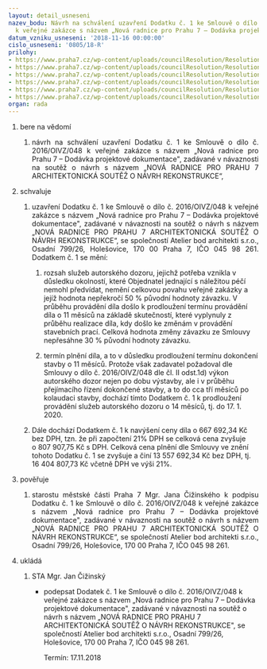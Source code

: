 ```yaml
---
layout: detail_usneseni
nazev_bodu: Návrh na schválení uzavření Dodatku č. 1 ke Smlouvě o dílo č. 2016/OIVZ/048
  k veřejné zakázce s názvem „Nová radnice pro Prahu 7 – Dodávka projektové dokumentace"
datum_vzniku_usneseni: '2018-11-16 00:00:00'
cislo_usneseni: '0805/18-R'
prilohy:
- https://www.praha7.cz/wp-content/uploads/councilResolution/Resolutions/30361/export/1Duvodovazprava~406239.docx
- https://www.praha7.cz/wp-content/uploads/councilResolution/Resolutions/30361/export/2SmlouvaRada~406238.doc
- https://www.praha7.cz/wp-content/uploads/councilResolution/Resolutions/30361/export/2aCenovanabidkaprilohac2SoD~406237.pdf
- https://www.praha7.cz/wp-content/uploads/councilResolution/Resolutions/30361/export/6DPH~406233.pdf
- https://www.praha7.cz/wp-content/uploads/councilResolution/Resolutions/30361/export/7vypiszOR~406232.pdf
- https://www.praha7.cz/wp-content/uploads/councilResolution/Resolutions/30361/export/export~406254.pdf
organ: rada
---
```

<ol id="urzList" class="urzList_view"><li id="" class="urzClass1"><span name="1">bere na vědomí</span><ol class="urzOlClass" id=""><li style="text-align: justify;" id="" class="urzClass2"><span><p style="text-align: justify;" data-mce-style="text-align: justify;">návrh na schválení uzavření Dodatku č. 1 ke Smlouvě o dílo č. 2016/OIVZ/048 k veřejné zakázce s názvem „Nová radnice pro Prahu 7 – Dodávka projektové dokumentace", zadávané&nbsp;v návaznosti na soutěž o návrh s názvem „NOVÁ RADNICE PRO PRAHU 7 ARCHITEKTONICKÁ SOUTĚŽ O NÁVRH REKONSTRUKCE“, <br></p></span></li></ol></li><li id="" class="urzClass1"><span name="24">schvaluje</span><ol class="urzOlClass" id=""><li style="text-align: justify;" id="" class="urzClass2"><span><p style="text-align: justify;" data-mce-style="text-align: justify;">uzavření Dodatku č. 1 ke Smlouvě o dílo č. 2016/OIVZ/048 k veřejné zakázce s názvem „Nová radnice pro Prahu 7 – Dodávka projektové dokumentace", zadávané v návaznosti na soutěž o návrh s názvem „NOVÁ RADNICE PRO PRAHU 7 ARCHITEKTONICKÁ SOUTĚŽ O NÁVRH REKONSTRUKCE“, se společností Atelier bod architekti s.r.o., Osadní 799/26, Holešovice, 170 00 Praha 7, IČO 045 98 261. Dodatkem č. 1 se mění:<br></p></span><ol class="urzUlClass" id=""><li class="urzClass3" id="" style="text-align: left;"><span><p>rozsah služeb autorského dozoru, jejichž potřeba vznikla v důsledku okolností, které Objednatel jednající s náležitou péčí nemohl předvídat, nemění celkovou povahu veřejné zakázky a jejíž hodnota nepřekročí 50 % původní hodnoty závazku. V průběhu provádění díla došlo k prodloužení termínu provádění díla o 11 měsíců na základě skutečností, které vyplynuly z průběhu realizace díla, kdy došlo ke změnám v provádění stavebních prací. Celková hodnota změny závazku ze Smlouvy nepřesáhne 30 % původní hodnoty závazku.</p></span></li><li class="urzClass3" id="" style="text-align: left;"><span><p>termín plnění díla, a to v důsledku prodloužení termínu dokončení stavby o 11 měsíců. Protože však zadavatel požadoval dle Smlouvy o dílo č. 2016/OIVZ/048 dle čl. II odst.1d) výkon autorského dozor nejen po dobu výstavby, ale i v průběhu přejímacího řízení dokončené stavby, a to do cca tří měsíců po kolaudaci stavby, dochází tímto Dodatkem č. 1 k prodloužení provádění služeb autorského dozoru o 14 měsíců, tj. do 17. 1. 2020. <br></p></span></li></ol></li><li class="urzClass2" id="" style="text-align: left;"><span><p>Dále dochází Dodatkem č. 1 k navýšení ceny díla o&nbsp;667 692,34 Kč bez DPH, tzn. že při započtení 21% DPH se celková cena zvyšuje o&nbsp;807 907,75 Kč s DPH. Celková cena plnění dle Smlouvy ve znění tohoto Dodatku č. 1 se zvyšuje a činí&nbsp;13 557 692,34 Kč bez DPH, tj. 16 404 807,73 Kč včetně DPH ve výši 21%.</p></span></li></ol></li><li id="" class="urzClass1"><span name="16">pověřuje</span><ol class="urzOlClass"><li style="text-align: justify;" id="" class="urzClass2"><span><p style="text-align: justify;" data-mce-style="text-align: justify;">starostu městské části Praha 7 Mgr. Jana Čižinského k podpisu Dodatku č. 1 ke Smlouvě o dílo č. 2016/OIVZ/048 k veřejné zakázce s názvem „Nová radnice pro Prahu 7 – Dodávka projektové dokumentace", zadávané v návaznosti na soutěž o návrh s názvem „NOVÁ RADNICE PRO PRAHU 7 ARCHITEKTONICKÁ SOUTĚŽ O NÁVRH REKONSTRUKCE“, se společností Atelier bod architekti s.r.o., Osadní 799/26, Holešovice, 170 00 Praha 7, IČO 045 98 261.<br></p></span></li></ol></li><li class="urzClass1" id="urzUkoly"><span name="1">ukládá</span><ol class="urzOlClass"><li class="urzClass2"><span><p>STA Mgr. Jan Čižinský</p></span><ul class="urzUlClass"><li class="urzClass3"><span><p>podepsat Dodatek č. 1 ke Smlouvě o dílo č. 2016/OIVZ/048 k veřejné zakázce s názvem „Nová radnice pro Prahu 7 – Dodávka projektové dokumentace", zadávané v návaznosti na soutěž o návrh s názvem „NOVÁ RADNICE PRO PRAHU 7 ARCHITEKTONICKÁ SOUTĚŽ O NÁVRH REKONSTRUKCE", se společností Atelier bod architekti s.r.o., Osadní 799/26, Holešovice, 170 00 Praha 7, IČO 045 98 261.</p></span><span class="urzUkolTermin">  Termín:&nbsp;17.11.2018</span></li></ul></li></ol></li></ol>